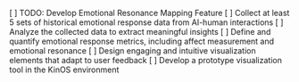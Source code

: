 [ ] TODO: Develop Emotional Resonance Mapping Feature
[ ] Collect at least 5 sets of historical emotional response data from AI-human interactions
[ ] Analyze the collected data to extract meaningful insights
[ ] Define and quantify emotional response metrics, including affect measurement and emotional resonance
[ ] Design engaging and intuitive visualization elements that adapt to user feedback
[ ] Develop a prototype visualization tool in the KinOS environment